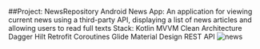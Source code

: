 ##Project: NewsRepository
Android News App: An application for viewing current news using a third-party API, displaying a list of news articles and allowing users to read full texts
Stack:
Kotlin
MVVM
Clean Architecture
Dagger Hilt
Retrofit
Coroutines
Glide
Material Design
REST API
![news](https://github.com/user-attachments/assets/550c7f41-1b66-44d5-907d-43b9a9f6cbba)
